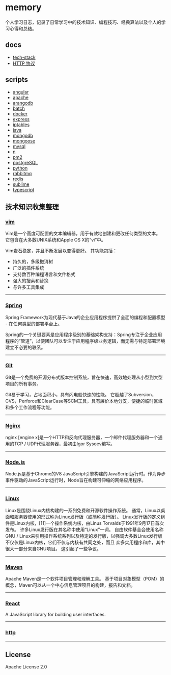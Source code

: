 
# memory
个人学习日志，记录了日常学习中的技术知识、编程技巧、经典算法以及个人的学习心得和总结。

## docs
* [tech-stack](https://github.com/TourDJ/memory/blob/master/docs/tech-stack.md)
* [HTTP 协议](https://github.com/TourDJ/memory/blob/master/docs/http%20%E5%8D%8F%E8%AE%AE.md)


## scripts

* [angular](https://github.com/TourDJ/memory/blob/master/scripts/angular.md)
* [apache](https://github.com/TourDJ/memory/blob/master/scripts/apache.md)   
* [arangodb](https://github.com/TourDJ/memory/blob/master/scripts/arangodb.md)   
* [batch](https://github.com/TourDJ/memory/blob/master/scripts/batch.md)
* [docker](https://github.com/TourDJ/memory/blob/master/scripts/docker_cli.md)
* [express](https://github.com/TourDJ/memory/blob/master/scripts/express.md)  
* [iptables](https://github.com/TourDJ/memory/blob/master/scripts/iptables.md) 
* [java](https://github.com/TourDJ/memory/blob/master/scripts/java.md)          
* [mongodb](https://github.com/TourDJ/memory/blob/master/scripts/mongodb.md)
* [mongoose](https://github.com/TourDJ/memory/blob/master/scripts/mongoose.md)  
* [mysql](https://github.com/TourDJ/memory/blob/master/scripts/mysql.md)  
* [n](https://github.com/TourDJ/memory/blob/master/scripts/n.md)
* [pm2](https://github.com/TourDJ/memory/blob/master/scripts/pm2.md)
* [postgreSQL](https://github.com/TourDJ/memory/blob/master/scripts/postgreSQL.md)
* [python](https://github.com/TourDJ/memory/blob/master/scripts/python.md)
* [rabbitmq](https://github.com/TourDJ/memory/blob/master/scripts/rabbitmq.md)
* [redis](https://github.com/TourDJ/memory/blob/master/scripts/redis.md)
* [sublime](https://github.com/TourDJ/memory/blob/master/scripts/sublime-text-3.md)
* [typescript](https://github.com/TourDJ/memory/blob/master/scripts/typescript.md)

## 技术知识收集整理

### [vim](https://github.com/TourDJ/memory/blob/master/vim.md)    
Vim是一个高度可配置的文本编辑器，用于有效地创建和更改任何类型的文本。 它包含在大多数UNIX系统和Apple OS X的“vi”中。

Vim岩石稳定，并且不断发展以变得更好。 其功能包括：
* 持久的，多级撤消树
* 广泛的插件系统
* 支持数百种编程语言和文件格式
* 强大的搜索和替换
* 与许多工具集成
***

### [Spring](https://github.com/TourDJ/memory/blob/master/spring.md)    
Spring Framework为现代基于Java的企业应用程序提供了全面的编程和配置模型 - 在任何类型的部署平台上。

Spring的一个关键要素是应用程序级别的基础架构支持：Spring专注于企业应用程序的“管道”，以便团队可以专注于应用程序级业务逻辑，而无需与特定部署环境建立不必要的联系。
*** 

### [Git](https://github.com/TourDJ/memory/blob/master/git.md)    
Git是一个免费的开源分布式版本控制系统，旨在快速，高效地处理从小型到大型项目的所有事务。

Git易于学习，占地面积小，具有闪电般快速的性能。 它超越了Subversion，CVS，Perforce和ClearCase等SCM工具，具有廉价本地分支，便捷的临时区域和多个工作流程等功能。
***

### [Nginx](https://github.com/TourDJ/memory/blob/master/nginx.md)    
nginx [engine x]是一个HTTP和反向代理服务器，一个邮件代理服务器和一个通用的TCP / UDP代理服务器，最初由Igor Sysoev编写。 
***

### [Node.js](https://github.com/TourDJ/memory/blob/master/nodejs.md)   
Node.js是基于Chrome的V8 JavaScript引擎构建的JavaScript运行时。作为异步事件驱动的JavaScript运行时，Node旨在构建可伸缩的网络应用程序。
***

### [Linux](https://github.com/TourDJ/memory/blob/master/linux.md)
Linux是围绕Linux内核构建的一系列免费和开源软件操作系统。 通常，Linux以桌面和服务器使用的形式称为Linux发行版（或简称发行版）。 Linux发行版的定义组件是Linux内核，[11]一个操作系统内核，由Linus Torvalds于1991年9月17日首次发布。 许多Linux发行版在其名称中使用“Linux”一词。 自由软件基金会使用名称GNU / Linux来引用操作系统系列以及特定的发行版，以强调大多数Linux发行版不仅仅是Linux内核，它们不仅与内核有共同之处，而且 众多实用程序和库，其中很大一部分来自GNU项目。 这引起了一些争议。
***

### [Maven](https://github.com/TourDJ/memory/blob/master/maven.md)    
Apache Maven是一个软件项目管理和理解工具。 基于项目对象模型（POM）的概念，Maven可以从一个中心信息管理项目的构建，报告和文档。

***

### [React](https://github.com/TourDJ/memory/blob/master/react.md)     
A JavaScript library for building user interfaces.

***

### [http](https://github.com/TourDJ/memory/blob/master/http%20%E5%8D%8F%E8%AE%AE.md)  


***

## License
Apache License 2.0
